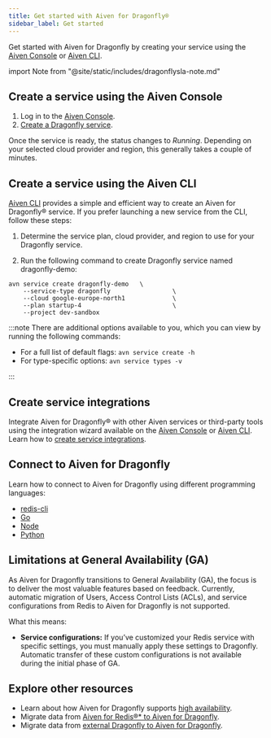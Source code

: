 ```yaml
---
title: Get started with Aiven for Dragonfly®
sidebar_label: Get started
---
```


Get started with Aiven for Dragonfly by creating your service using the [Aiven Console](https://console.aiven.io/) or [Aiven CLI](https://github.com/aiven/aiven-client).

import Note from "@site/static/includes/dragonflysla-note.md"

<Note/>

## Create a service using the Aiven Console

1.  Log in to the [Aiven Console](https://console.aiven.io/).
1.  [Create a Dragonfly service](/docs/platform/howto/create_new_service).

Once the service is ready, the status changes to *Running*. Depending on
your selected cloud provider and region, this generally takes a couple
of minutes.

## Create a service using the Aiven CLI

[Aiven CLI](https://github.com/aiven/aiven-client) provides a simple and
efficient way to create an Aiven for Dragonfly® service. If you prefer
launching a new service from the CLI, follow these steps:


1.  Determine the service plan, cloud provider, and region to
    use for your Dragonfly service.

1.  Run the following command to create Dragonfly service named
    dragonfly-demo:

```text
avn service create dragonfly-demo   \
    --service-type dragonfly                 \
    --cloud google-europe-north1             \
    --plan startup-4                         \
    --project dev-sandbox
```

:::note
There are additional options available to you, which you can view by
running the following commands:

-   For a full list of default flags: `avn service create -h`
-   For type-specific options: `avn service types -v`

:::

## Create service integrations

Integrate Aiven for Dragonfly® with other Aiven services or third-party tools using the
integration wizard available on the [Aiven Console](https://console.aiven.io/) or
[Aiven CLI](https://github.com/aiven/aiven-client).
Learn how to [create service integrations](/docs/platform/howto/create-service-integration).

## Connect to Aiven for Dragonfly

Learn how to connect to Aiven for Dragonfly using different programming
languages:

-   [redis-cli](/docs/products/dragonfly/howto/connect-redis-cli)
-   [Go](/docs/products/dragonfly/howto/connect-go)
-   [Node](/docs/products/dragonfly/howto/connect-node)
-   [Python](/docs/products/dragonfly/howto/connect-python)

## Limitations at General Availability (GA)

As Aiven for Dragonfly transitions to General Availability (GA), the focus is to deliver
the most valuable features based on feedback. Currently, automatic migration of Users,
Access Control Lists (ACLs), and service configurations from Redis to Aiven for Dragonfly
is not supported.

What this means:

- **Service configurations:** If you’ve customized your Redis service with
specific settings, you must manually apply these settings to Dragonfly. Automatic
transfer of these custom configurations is not available during the initial phase of GA.

## Explore other resources

-   Learn about how Aiven for Dragonfly supports
    [high availability](/docs/products/dragonfly/concepts/ha-dragonfly).
-   Migrate data from
    [Aiven for Redis®* to Aiven for Dragonfly](/docs/products/dragonfly/howto/migrate-aiven-redis-df-console).
-   Migrate data from
    [external Dragonfly to Aiven for Dragonfly](/docs/products/dragonfly/howto/migrate-ext-redis-df-console).
